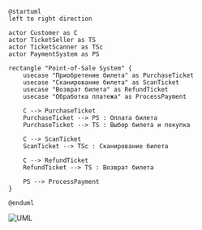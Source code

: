 ```
@startuml
left to right direction

actor Customer as C
actor TicketSeller as TS
actor TicketScanner as TSc
actor PaymentSystem as PS

rectangle "Point-of-Sale System" {
    usecase "Приобретение билета" as PurchaseTicket
    usecase "Сканирование билета" as ScanTicket
    usecase "Возврат билета" as RefundTicket
    usecase "Обработка платежа" as ProcessPayment

    C --> PurchaseTicket
    PurchaseTicket --> PS : Оплата билета
    PurchaseTicket --> TS : Выбор билета и покупка

    C --> ScanTicket
    ScanTicket --> TSc : Сканирование билета

    C --> RefundTicket
    RefundTicket --> TS : Возврат билета

    PS --> ProcessPayment
}

@enduml
```

<img src="https://www.plantuml.com/plantuml/svg/ZPDFQi905CRtSug7-roWYo9u0UbuWM4SDJIPWPd9Gaf1xB8x3s3f3KR1LYnDh_1oexvCj6Wqq6mUxy_lo_TUIDzvONsHPonJ4m_UW4sdCm_Zr2hfKwCP4z8R2uF2UPCh2yB1u5WRfV9HUQwohAcF-6L32grF7Nbi3SKyLzhpkVCghrj3pbZzBg6dcOBUqAJQ9sQIS45fCzQ39mRq54v9uMW8twe5xh743SLTjSGTVbE-0znG-8gbq8lgXPKpOXf7BPLtF62eIL8fSOkXIwNUvAR2YhXFt18VgkKrzw0cXHxV9DVHUo2af77o0VX3R8ZBV9pSMoELSyURiIWnW2Ivlx5NgzHCSRW3NFyfXmkBNTGeKglgDPfRN320-zfeYOVgXIBvFdVLkbDCptKb2V_hwkUYLqTi2jU6Exy5QpRbSRXrqsV6-agFwp_W5m00" alt="UML">